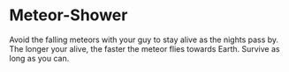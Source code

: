# Meteor-Shower
Avoid the falling meteors with your guy to stay alive as the nights pass by. The longer your alive, the faster the meteor flies towards Earth. Survive as long as you can.
